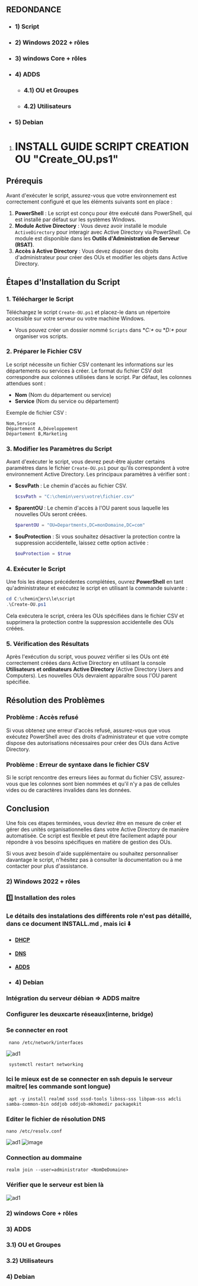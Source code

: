 ## REDONDANCE
* ### 1) Script
* ### 2) Windows 2022 + rôles
* ### 3) windows Core + rôles
* ### 4) ADDS 
  * ### 4.1) OU et Groupes
  * ### 4.2) Utilisateurs
* ### 5) Debian


1) # INSTALL GUIDE SCRIPT CREATION OU "Create_OU.ps1"

## Prérequis

Avant d'exécuter le script, assurez-vous que votre environnement est correctement configuré et que les éléments suivants sont en place :

1. **PowerShell** : Le script est conçu pour être exécuté dans PowerShell, qui est installé par défaut sur les systèmes Windows.
2. **Module Active Directory** : Vous devez avoir installé le module `ActiveDirectory` pour interagir avec Active Directory via PowerShell. Ce module est disponible dans les **Outils d'Administration de Serveur (RSAT)**.
3. **Accès à Active Directory** : Vous devez disposer des droits d'administrateur pour créer des OUs et modifier les objets dans Active Directory.

## Étapes d'Installation du Script

### 1. Télécharger le Script

Téléchargez le script `Create-OU.ps1` et placez-le dans un répertoire accessible sur votre serveur ou votre machine Windows.

- Vous pouvez créer un dossier nommé `Scripts` dans **C:\** ou **D:\** pour organiser vos scripts.
  
### 2. Préparer le Fichier CSV

Le script nécessite un fichier CSV contenant les informations sur les départements ou services à créer. Le format du fichier CSV doit correspondre aux colonnes utilisées dans le script. Par défaut, les colonnes attendues sont :

- **Nom** (Nom du département ou service)
- **Service** (Nom du service ou département)
  
Exemple de fichier CSV :

```csv
Nom,Service
Département A,Développement
Département B,Marketing
```

### 3. Modifier les Paramètres du Script

Avant d'exécuter le script, vous devrez peut-être ajuster certains paramètres dans le fichier `Create-OU.ps1` pour qu'ils correspondent à votre environnement Active Directory. Les principaux paramètres à vérifier sont :

- **$csvPath** : Le chemin d'accès au fichier CSV.
  ```powershell
  $csvPath = "C:\chemin\vers\votre\fichier.csv"
  ```

- **$parentOU** : Le chemin d'accès à l'OU parent sous laquelle les nouvelles OUs seront créées.
  ```powershell
  $parentOU = "OU=Departments,DC=monDomaine,DC=com"
  ```

- **$ouProtection** : Si vous souhaitez désactiver la protection contre la suppression accidentelle, laissez cette option activée :
  ```powershell
  $ouProtection = $true
  ```

### 4. Exécuter le Script

Une fois les étapes précédentes complétées, ouvrez **PowerShell** en tant qu'administrateur et exécutez le script en utilisant la commande suivante :

```powershell
cd C:\cheminers\le\script
.\Create-OU.ps1
```

Cela exécutera le script, créera les OUs spécifiées dans le fichier CSV et supprimera la protection contre la suppression accidentelle des OUs créées.

### 5. Vérification des Résultats

Après l'exécution du script, vous pouvez vérifier si les OUs ont été correctement créées dans Active Directory en utilisant la console **Utilisateurs et ordinateurs Active Directory** (Active Directory Users and Computers). Les nouvelles OUs devraient apparaître sous l'OU parent spécifiée.

## Résolution des Problèmes

### Problème : **Accès refusé**

Si vous obtenez une erreur d'accès refusé, assurez-vous que vous exécutez PowerShell avec des droits d'administrateur et que votre compte dispose des autorisations nécessaires pour créer des OUs dans Active Directory.

### Problème : **Erreur de syntaxe dans le fichier CSV**

Si le script rencontre des erreurs liées au format du fichier CSV, assurez-vous que les colonnes sont bien nommées et qu'il n'y a pas de cellules vides ou de caractères invalides dans les données.

## Conclusion

Une fois ces étapes terminées, vous devriez être en mesure de créer et gérer des unités organisationnelles dans votre Active Directory de manière automatisée. Ce script est flexible et peut être facilement adapté pour répondre à vos besoins spécifiques en matière de gestion des OUs.

Si vous avez besoin d'aide supplémentaire ou souhaitez personnaliser davantage le script, n'hésitez pas à consulter la documentation ou à me contacter pour plus d'assistance.

### 2) Windows 2022 + rôles

### :one: Installation des roles 

### Le détails des instalations des différents role n'est pas détaillé, dans ce document INSTALL.md , mais ici ⬇️

* #### [DHCP](https://github.com/NALSED/R-vision/blob/main/Fichier%20de%20r%C3%A9vision.md#4422-windows-22) 
* #### [DNS](https://github.com/NALSED/R-vision/blob/main/Fichier%20de%20r%C3%A9vision.md#414-windows-1)
* #### [ADDS](https://github.com/NALSED/R-vision/blob/main/Fichier%20de%20r%C3%A9vision.md#368-cr%C3%A9er-un-adds-) 


* ### 4) Debian
### Intégration du serveur débian => ADDS maitre
### Configurer les deuxcarte réseaux(interne, bridge)
### Se connecter en root
  
     nano /etc/network/interfaces

![ad1](https://github.com/user-attachments/assets/593cf91c-d977-4e20-a742-0250ff14c349)
  
     systemctl restart networking

### Ici le mieux est de se connecter en ssh depuis le serveur maitre( les commande sont longue)
     apt -y install realmd sssd sssd-tools libnss-sss libpam-sss adcli samba-common-bin oddjob oddjob-mkhomedir packagekit
### Editer le fichier de résolution DNS
    nano /etc/resolv.conf
![ad1](https://github.com/user-attachments/assets/8f5040da-7b95-4d11-82c9-84970cbb2fd6)
![image](https://github.com/user-attachments/assets/4c270260-7308-467c-b9ee-529469d28cda)
### Connection au dommaine
    realm join --user=administrator <NomDeDomaine>
### Vérifier que le serveur est bien là
![ad1](https://github.com/user-attachments/assets/73431a49-1520-4ea1-a2d7-6f4299b48c10)































### 2) windows Core + rôles
### 3) ADDS 
  ### 3.1) OU et Groupes
  ### 3.2) Utilisateurs
### 4) Debian

















